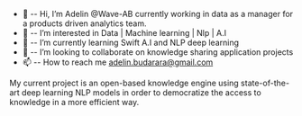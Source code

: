 - 👋  -- Hi, I’m Adelin @Wave-AB currently working in data as a manager for a products driven analytics team.
- 👀  -- I’m interested in Data | Machine learning | Nlp | A.I 
- 🌱  -- I’m currently learning Swift A.I and NLP deep learning
- 💞️  -- I’m looking to collaborate on knowledge sharing application projects
- 📫  -- How to reach me adelin.budarara@gmail.com

 My current project is an open-based knowledge engine using state-of-the-art deep learning NLP models in order to democratize the access to knowledge in a more efficient way.

<!---
Wave-AB/Wave-AB is a ✨ special ✨ repository because its `README.md` (this file) appears on your GitHub profile.
You can click the Preview link to take a look at your changes.
--->
